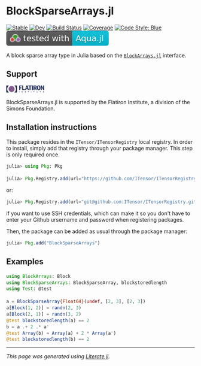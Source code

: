 # BlockSparseArrays.jl

[![Stable](https://img.shields.io/badge/docs-stable-blue.svg)](https://ITensor.github.io/BlockSparseArrays.jl/stable/)
[![Dev](https://img.shields.io/badge/docs-dev-blue.svg)](https://ITensor.github.io/BlockSparseArrays.jl/dev/)
[![Build Status](https://github.com/ITensor/BlockSparseArrays.jl/actions/workflows/Tests.yml/badge.svg?branch=main)](https://github.com/ITensor/BlockSparseArrays.jl/actions/workflows/Tests.yml?query=branch%3Amain)
[![Coverage](https://codecov.io/gh/ITensor/BlockSparseArrays.jl/branch/main/graph/badge.svg)](https://codecov.io/gh/ITensor/BlockSparseArrays.jl)
[![Code Style: Blue](https://img.shields.io/badge/code%20style-blue-4495d1.svg)](https://github.com/invenia/BlueStyle)
[![Aqua](https://raw.githubusercontent.com/JuliaTesting/Aqua.jl/master/badge.svg)](https://github.com/JuliaTesting/Aqua.jl)

A block sparse array type in Julia based on the [`BlockArrays.jl`](https://github.com/JuliaArrays/BlockArrays.jl) interface.

## Support

<img src="docs/src/assets/CCQ.png" width="20%" alt="Flatiron Center for Computational Quantum Physics logo.">

BlockSparseArrays.jl is supported by the Flatiron Institute, a division of the Simons Foundation.

## Installation instructions

This package resides in the `ITensor/ITensorRegistry` local registry.
In order to install, simply add that registry through your package manager.
This step is only required once.
```julia
julia> using Pkg: Pkg

julia> Pkg.Registry.add(url="https://github.com/ITensor/ITensorRegistry")
```
or:
```julia
julia> Pkg.Registry.add(url="git@github.com:ITensor/ITensorRegistry.git")
```
if you want to use SSH credentials, which can make it so you don't have to enter your Github ursername and password when registering packages.

Then, the package can be added as usual through the package manager:

```julia
julia> Pkg.add("BlockSparseArrays")
```

## Examples

````julia
using BlockArrays: Block
using BlockSparseArrays: BlockSparseArray, blockstoredlength
using Test: @test

a = BlockSparseArray{Float64}(undef, [2, 3], [2, 3])
a[Block(1, 2)] = randn(2, 3)
a[Block(2, 1)] = randn(3, 2)
@test blockstoredlength(a) == 2
b = a .+ 2 .* a'
@test Array(b) ≈ Array(a) + 2 * Array(a')
@test blockstoredlength(b) == 2
````

---

*This page was generated using [Literate.jl](https://github.com/fredrikekre/Literate.jl).*

